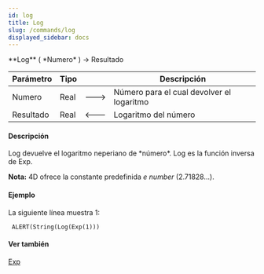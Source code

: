 ```yaml
---
id: log
title: Log
slug: /commands/log
displayed_sidebar: docs
---
```


<!--REF #_command_.Log.Syntax-->**Log** ( *Numero* ) -> Resultado<!-- END REF-->
<!--REF #_command_.Log.Params-->
| Parámetro | Tipo |  | Descripción |
| --- | --- | --- | --- |
| Numero | Real | &#x1F852; | Número para el cual devolver el logaritmo |
| Resultado | Real | &#x1F850; | Logaritmo del número |

<!-- END REF-->

#### Descripción 

<!--REF #_command_.Log.Summary-->Log devuelve el logaritmo neperiano de *número*.<!-- END REF--> Log es la función inversa de Exp.

**Nota:** 4D ofrece la constante predefinida *e number* (2.71828...).

#### Ejemplo 

La siguiente línea muestra 1:

```4d
 ALERT(String(Log(Exp(1)))
```

#### Ver también 

[Exp](exp.md)  